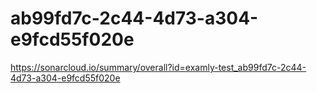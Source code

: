 # ab99fd7c-2c44-4d73-a304-e9fcd55f020e
https://sonarcloud.io/summary/overall?id=examly-test_ab99fd7c-2c44-4d73-a304-e9fcd55f020e
